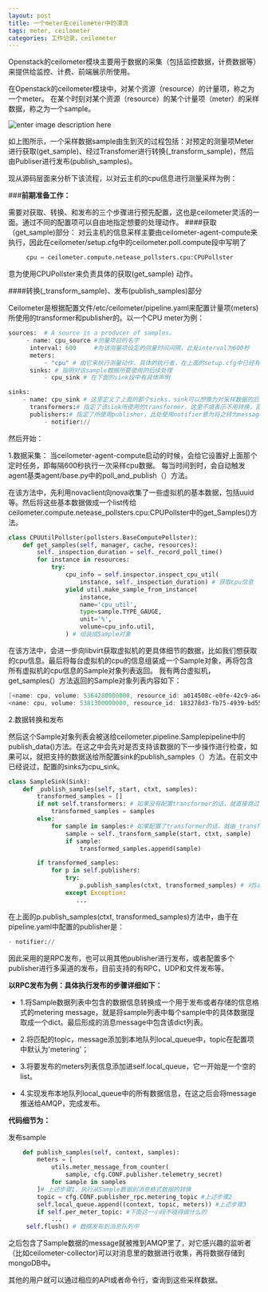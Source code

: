 ```yaml
---
layout: post
title: 一个meter在ceilometer中的漂流
tags: meter, ceilometer
categories: 工作记录，ceilometer 
---
```


Openstack的ceilometer模块主要用于数据的采集（包括监控数据，计费数据等）来提供给监控、计费、前端展示所使用。

在Openstack的ceilometer模块中，对某个资源（resource）的计量项，称之为一个meter。
在某个时刻对某个资源（resource）的某个计量项（meter）的采样数据，称之为一个sample。


![enter image description here](http://images.cnitblog.com/blog2015/697113/201504/011557010923003.jpg)

如上图所示，一个采样数据sample由生到灭的过程包括：对预定的测量项Meter进行获取(get_sample)、经过Transfomer进行转换(_transform_sample)，然后由Publiser进行发布(publish_samples)。

现从源码层面来分析下该流程，以对云主机的cpu信息进行测量采样为例：

###**前期准备工作：**

需要对获取、转换、和发布的三个步骤进行预先配置，这也是ceilometer灵活的一面。通过不同的配置项可以自由地指定想要的处理动作。
####获取（get_sample)部分：
   对云主机的信息采样主要由ceilometer-agent-compute来执行，因此在ceilometer/setup.cfg中的ceilometer.poll.compute段中写明了 
```python
     cpu = ceilometer.compute.netease_pollsters.cpu:CPUPollster
```
   意为使用CPUPollster来负责具体的获取(get_sample) 动作。
   
####转换(_transform_sample)、发布(publish_samples)部分

   Ceilometer是根据配置文件/etc/ceilometer/pipeline.yaml来配置计量项(meters)所使用的transformer和publisher的。以一个CPU meter为例：
   
```python
sources:  # A source is a producer of samples。
     - name: cpu_source #测量项目的名字
      interval: 600     #为该测量项设定的测量时间间隔，此处interval为600秒
      meters:
          - "cpu" # 由它来执行测量动作，具体的执行者，在上面的setup.cfg中已经有写明。
      sinks: # 指明对该sample数据所要使用的后续处理
          - cpu_sink # 在下面的sink段中有具体声明

sinks:
    - name: cpu_sink # 这里定义了上面的那个sinks，sink可以想像为对采样数据的后续处理步骤集合
      transformers:# 指定了该sink所使用的transformer，这里不填表示不用转换，直接发布，但对于平均值，波动值等需要依赖之前数据的采样结果，就需要指定transformer
      publishers:# 指定了所使用publisher，此处使用notifier意为将之转为message发布到AMQP中，
          - notifier://
```

然后开始：

1.数据采集：
   当ceilometer-agent-compute启动的时候，会给它设置好上面那个定时任务，即每隔600秒执行一次采样cpu数据。
   每当时间到时，会自动触发agent基类agent/base.py中的poll_and_publish（）方法。

   在该方法中，先利用novaclient向nova收集了一些虚拟机的基本数据，包括uuid等。然后将这些基本数据做成一个list传给ceilometer.compute.netease_pollsters.cpu:CPUPollster中的get_Samples()方法。

```python
class CPUUtilPollster(pollsters.BaseComputePollster):
    def get_samples(self, manager, cache, resources):
        self._inspection_duration = self._record_poll_time()
        for instance in resources:
            try:
                cpu_info = self.inspector.inspect_cpu_util(
                    instance, self._inspection_duration) # 获取cpu信息
                yield util.make_sample_from_instance(
                    instance,
                    name='cpu_util',
                    type=sample.TYPE_GAUGE,
                    unit='%',
                    volume=cpu_info.util,
                ) # 组装成Sample对象
```
在该方法中，会进一步向libvirt获取虚拟机的更具体细节的数据，比如我们想获取的cpu信息。最后将每台虚拟机的cpu的信息组装成一个Sample对象，再将包含所有虚拟机的cpu信息的Sample对象列表返回。
我有两台虚拟机，get_samples(）方法返回的Sample对象列表内容如下： 
```powershell
[<name: cpu, volume: 5364280000000, resource_id: a014508c-e0fe-42c9-a6c5-dcd4cd0ae1f8, timestamp: 2015-12-16T06:58:21Z>, 
<name: cpu, volume: 5381300000000, resource_id: 183278d3-fb75-4939-bd55-29efd351c8a1, timestamp: 2015-12-16T06:58:21Z>]
```

2.数据转换和发布
  
 然后这个Sample对象列表会被送给ceilometer.pipeline.Samplepipeline中的publish_data()方法。在这之中会先对是否支持该数据的下一步操作进行检查，如果可以，就把支持的数据送给所配置sink的publish_samples（）方法。在前文中已经说过，配置的sinks为cpu_sink。   
```python
class SampleSink(Sink):
    def _publish_samples(self, start, ctxt, samples):
        transformed_samples = []
        if not self.transformers: # 如果没有配置transformer的话，就直接跳过转换，将数据送到下面的publish过程。
            transformed_samples = samples
        else:
            for sample in samples:# 如果配置了transformer的话，就由_transform_sample进行转换，再将数据送到下面的publish方法。
                sample = self._transform_sample(start, ctxt, sample)
                if sample:
                    transformed_samples.append(sample)

        if transformed_samples:
            for p in self.publishers:
                try:
                    p.publish_samples(ctxt, transformed_samples) # 对Sample数据们进行publish。
                except Exception:
                   ...
```
在上面的p.publish_samples(ctxt, transformed_samples)方法中，由于在pipeline.yaml中配置的publisher是：
```python
- notifier://
```
因此采用的是RPC发布，也可以用其他publisher进行发布，或者配置多个publisher进行多渠道的发布，目前支持的有RPC，UDP和文件发布等。

**以RPC发布为例：具体执行发布的步骤详细如下：**

-  1.将Sample数据列表中包含的数据信息转换成一个用于发布或者存储的信息格式的metering message，就是将sample列表中每个sample中的具体数据提取成一个dict。最后形成的消息message中包含该dict列表。

- 2.将匹配的topic，message添加到本地队列local_queue中，topic在配置项中默认为'metering'；
- 3.将要发布的meters列表信息添加进self.local_queue，它一开始是一个空的list。
- 4.实现发布本地队列local_queue中的所有数据信息，在这之后会将message推送给AMQP，完成发布。

**代码细节为：**


发布sample
```python
    def publish_samples(self, context, samples):
        meters = [           
            utils.meter_message_from_counter(
                sample, cfg.CONF.publisher.telemetry_secret)
            for sample in samples
        ]# 上述步骤1，执行从Sample数据到消息格式数据的转换     
        topic = cfg.CONF.publisher_rpc.metering_topic #上述步骤2 
        self.local_queue.append((context, topic, meters)) #上述步骤3   
        if self.per_meter_topic: #下面这一小段不晓得做什么的
            ...
     self.flush() # 数据发布到消息队列中
```
之后包含了Sample数据的message就被推到AMQP里了，对它感兴趣的监听者（比如ceilometer-collector)可以对消息里的数据进行收集，再将数据存储到mongoDB中。

其他的用户就可以通过相应的API或者命令行，查询到这些采样数据。